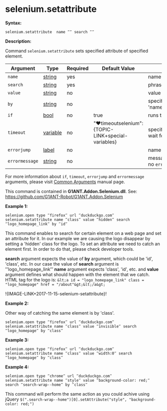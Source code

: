 # selenium.setattribute

**Syntax:**

```G1ANT
selenium.setattribute  name ‴‴ search ‴‴

```

**Description:**

Command `selenium.setattribute` sets specified attribute of specified element. 

| Argument | Type | Required | Default Value | Description |
| -------- | ---- | -------- | ------------- | ----------- |
|`name` | [string](https://github.com/G1ANT-Robot/G1ANT.Manual/blob/master/G1ANT-Language/Structures/bool.md) | yes |  | name of attribute to set value of |
|`search` | [string](https://github.com/G1ANT-Robot/G1ANT.Manual/blob/master/G1ANT-Language/Structures/bool.md) | yes |  | phrase to find element by |
|`value` | [string](https://github.com/G1ANT-Robot/G1ANT.Manual/blob/master/G1ANT-Language/Structures/bool.md) | no |  | value to set  |
|`by`| [string](https://github.com/G1ANT-Robot/G1ANT.Manual/blob/master/G1ANT-Language/Structures/bool.md) | no | | specifies an element selector, accepts 'name','text','title','class','id','selector','query','jquery' |
|`if`| [bool](https://github.com/G1ANT-Robot/G1ANT.Manual/blob/master/G1ANT-Language/Structures/bool.md) | no | true | runs the command only if condition is true |
|`timeout`| [variable](https://github.com/G1ANT-Robot/G1ANT.Manual/blob/master/G1ANT-Language/Special-Characters/variable.md) | no | "♥timeoutselenium":{TOPIC-LINK+special-variables} | specifies time in milliseconds for G1ANT.Robot to wait for the command to be executed |
|`errorjump` | [label](https://github.com/G1ANT-Robot/G1ANT.Manual/blob/master/G1ANT-Language/Structures/bool.md) | no | | name of the label to jump to if given `timeout` expires |
|`errormessage`| [string](https://github.com/G1ANT-Robot/G1ANT.Manual/blob/master/G1ANT-Language/Structures/bool.md) | no |  | message that will be shown in case error occurs and no `errorjump` argument is specified |

For more information about `if`, `timeout`, `errorjump` and `errormessage` arguments, please visit [Common Arguments](https://github.com/G1ANT-Robot/G1ANT.Manual/blob/master/G1ANT-Language/Common-Arguments.md)  manual page.

This command is contained in **G1ANT.Addon.Selenium.dll**.
See: https://github.com/G1ANT-Robot/G1ANT.Addon.Selenium

**Example 1:**
 
```G1ANT
selenium.open type ‴firefox‴ url ‴duckduckgo.com‴
selenium.setattribute name ‴class‴ value ‴hidden‴ search ‴logo_homepage_link‴ by ‴id‴

```

This command enables to search for certain element on a web page and set an attribute for it. In our example we are causing the logo disappear by setting a 'hidden' class for the logo.
To set an attribute we need to catch an element first. In order to do that, please check developer tools. 

**search** argument expects the value of **by** argument, which could be 'id', 'class', etc. In our case the value of **search** argument is ‴logo_homepage_link‴
**name** argument expects 'class', 'id', etc. and **value** argument defines what should happen with the element that we catch.  
HTML tag for the logo is:
`&lt;a id = "logo_homepage_link" class = "logo_homepage" href = "/about"&gt;&lt;/a&gt;`

!{IMAGE-LINK+2017-11-15-selenium-setattribute}! 

**Example 2:**

Other way of catching the same element is by 'class'.

```G1ANT
selenium.open type ‴firefox‴ url ‴duckduckgo.com‴
selenium.setattribute name ‴class‴ value ‴invisible‴ search ‴logo_homepage‴ by ‴class‴

```

**Example 3:**

```G1ANT
selenium.open type ‴firefox‴ url ‴duckduckgo.com‴
selenium.setattribute name ‴class‴ value ‴width:0‴ search ‴logo_homepage‴ by ‴class‴

```

**Example 4:**

```G1ANT
selenium.open type ‴chrome‴ url ‴duckduckgo.com‴
selenium.setattribute name ‴style‴ value ‴background-color: red;‴ search ‴search-wrap--home‴ by ‴class‴

```

This command will perform the same action as you could achive using jQuery `$(".search-wrap--home")[0].setAttribute("style", "background-color: red;")`